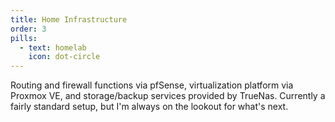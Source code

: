 ```yaml
---
title: Home Infrastructure
order: 3
pills:
  - text: homelab
    icon: dot-circle
---
```

Routing and firewall functions via pfSense, virtualization platform via Proxmox VE, and storage/backup services provided by TrueNas. Currently a fairly standard setup, but I'm always on the lookout for what's next.
